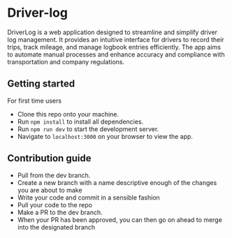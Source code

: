 # Driver-log

DriverLog is a web application designed to streamline and simplify driver log management. It provides an intuitive interface for drivers to record their trips, track mileage, and manage logbook entries efficiently. The app aims to automate manual processes and enhance accuracy and compliance with transportation and company regulations.

## Getting started

For first time users

- Clone this repo onto your machine.
- Run `npm install` to install all dependencies.
- Run `npm run dev` to start the development server.
- Navigate to `localhost:3000` on your browser to view the app.

## Contribution guide

- Pull from the dev branch.
- Create a new branch with a name descriptive enough of the changes you are about to make
- Write your code and commit in a sensible fashion
- Pull your code to the repo
- Make a PR to the dev branch.
- When your PR has been approved, you can then go on ahead to merge into the designated branch
